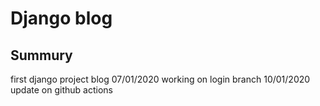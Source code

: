 # Django blog

## Summury
first django project blog 07/01/2020 
working on login branch 10/01/2020
update on github actions
